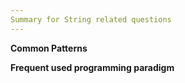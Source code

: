 ```yaml
---
Summary for String related questions
---
```


**Common Patterns**

**Frequent used programming paradigm**